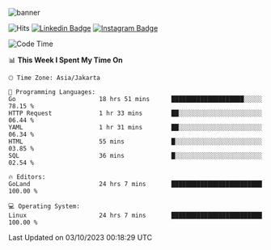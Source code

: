 ![banner](https://readme-typing-svg.herokuapp.com/?lines=Hello,+There!+👋;This+is+ryanbekhen....;Nice+to+meet+you!&center=false)

![Hits](https://hits.seeyoufarm.com/api/count/incr/badge.svg?url=https%3A%2F%2Fgithub.com%2Fryanbekhen%2Fhit-counter&count_bg=%2379C83D&title_bg=%23555555&icon=github.svg&icon_color=%23E7E7E7&title=Provile+views&edge_flat=true)
[![Linkedin Badge](https://img.shields.io/badge/-LinkedIn-0e76a8?style=flat-square&logo=Linkedin&logoColor=white)](https://linkedin.com/in/ryanbekhen)
[![Instagram Badge](https://img.shields.io/badge/-Instagram-e4405f?style=flat-square&logo=Instagram&logoColor=white)](https://instagram.com/ryanbekhen.dev/)

<!--START_SECTION:waka-->
![Code Time](http://img.shields.io/badge/Code%20Time-669%20hrs%2027%20mins-blue)

📊 **This Week I Spent My Time On** 

```text
🕑︎ Time Zone: Asia/Jakarta

💬 Programming Languages: 
Go                       18 hrs 51 mins      ████████████████████░░░░░   78.15 % 
HTTP Request             1 hr 33 mins        ██░░░░░░░░░░░░░░░░░░░░░░░   06.44 % 
YAML                     1 hr 31 mins        ██░░░░░░░░░░░░░░░░░░░░░░░   06.34 % 
HTML                     55 mins             █░░░░░░░░░░░░░░░░░░░░░░░░   03.85 % 
SQL                      36 mins             █░░░░░░░░░░░░░░░░░░░░░░░░   02.54 % 

🔥 Editors: 
GoLand                   24 hrs 7 mins       █████████████████████████   100.00 % 

💻 Operating System: 
Linux                    24 hrs 7 mins       █████████████████████████   100.00 % 
```


 Last Updated on 03/10/2023 00:18:29 UTC
<!--END_SECTION:waka-->
